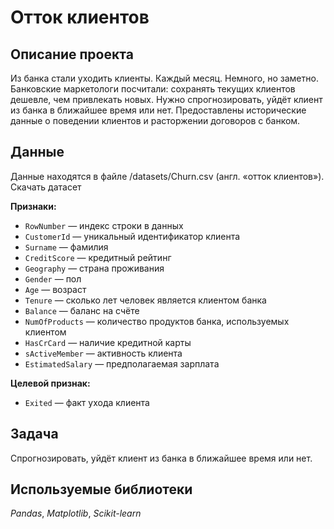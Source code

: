 # Отток клиентов

## Описание проекта

Из банка стали уходить клиенты. Каждый месяц. Немного, но заметно. Банковские маркетологи посчитали: сохранять текущих клиентов дешевле, чем привлекать новых.
Нужно спрогнозировать, уйдёт клиент из банка в ближайшее время или нет. Предоставлены исторические данные о поведении клиентов и расторжении договоров с банком.

## Данные

Данные находятся в файле /datasets/Churn.csv (англ. «отток клиентов»). Скачать датасет

**Признаки:**
- `RowNumber` — индекс строки в данных
- `CustomerId` — уникальный идентификатор клиента
- `Surname` — фамилия
- `CreditScore` — кредитный рейтинг
- `Geography` — страна проживания
- `Gender` — пол
- `Age` — возраст
- `Tenure` — сколько лет человек является клиентом банка
- `Balance` — баланс на счёте
- `NumOfProducts` — количество продуктов банка, используемых клиентом
- `HasCrCard` — наличие кредитной карты
- `sActiveMember` — активность клиента
- `EstimatedSalary` — предполагаемая зарплата

**Целевой признак:**

- `Exited` — факт ухода клиента

## Задача

Cпрогнозировать, уйдёт клиент из банка в ближайшее время или нет.

## Используемые библиотеки
*Pandas*, *Matplotlib*, *Scikit-learn*
